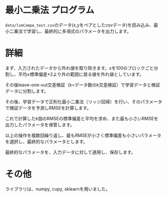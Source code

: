 最小二乗法 プログラム
===


`data/lsmCompe_test.csv`のデータ(x,yをペアとしたcsvデータ)を読み込み、最小二乗法で学習し、最終的に多項式のパラメータを出力します。

# 詳細

まず、入力されたデータから外れ値を取り除きます。xを100のブロックごと分割し、平均±標準偏差*2より外の範囲に居る値を外れ値としています。

その後leave-one-out交差検証（k=データ数のk交差検証）で学習データと検証データに分割します。

その後、学習データで正則化最小二乗法（リッジ回帰）を行い、そのパラメータで検証データを予測しRMSEを計算します。

これで計算したk個のRMSEの標準偏差と平均を求め、また最も小さいRMSEを出力したパラメータを保管します。

以上の操作を複数回繰り返し、最もRMSEが小さく標準偏差も小さいパラメータを選択し、最終的なパラメータとします。

最終的なパラメータを、入力データに対して適用し、保存します。

# その他

ライブラリは、numpy, cupy, sklearnを用いました。
